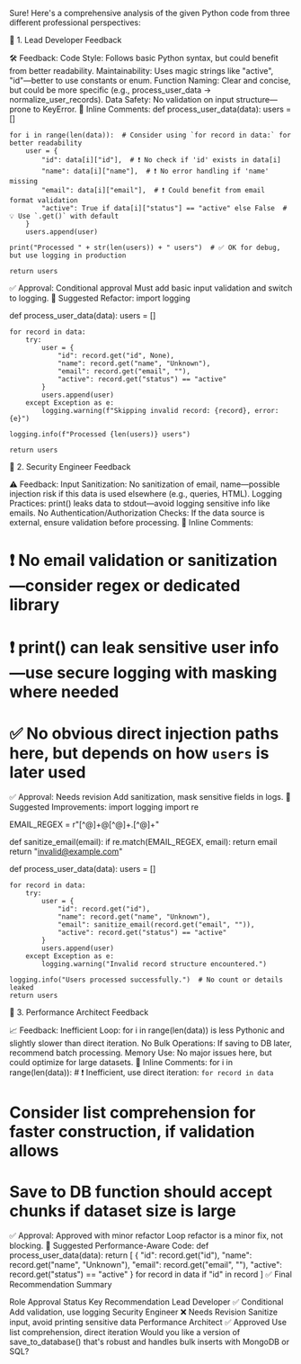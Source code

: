 Sure! Here's a comprehensive analysis of the given Python code from three different professional perspectives:

🧠 1. Lead Developer Feedback

🛠️ Feedback:
Code Style: Follows basic Python syntax, but could benefit from better readability.
Maintainability: Uses magic strings like "active", "id"—better to use constants or enum.
Function Naming: Clear and concise, but could be more specific (e.g., process_user_data → normalize_user_records).
Data Safety: No validation on input structure—prone to KeyError.
📝 Inline Comments:
def process_user_data(data):
    users = []
    
    for i in range(len(data)):  # Consider using `for record in data:` for better readability
        user = {
            "id": data[i]["id"],  # ❗ No check if 'id' exists in data[i]
            "name": data[i]["name"],  # ❗ No error handling if 'name' missing
            "email": data[i]["email"],  # ❗ Could benefit from email format validation
            "active": True if data[i]["status"] == "active" else False  # 💡 Use `.get()` with default
        }
        users.append(user)
    
    print("Processed " + str(len(users)) + " users")  # ✅ OK for debug, but use logging in production
    
    return users
✅ Approval: Conditional approval
Must add basic input validation and switch to logging.
🔁 Suggested Refactor:
import logging

def process_user_data(data):
    users = []
    
    for record in data:
        try:
            user = {
                "id": record.get("id", None),
                "name": record.get("name", "Unknown"),
                "email": record.get("email", ""),
                "active": record.get("status") == "active"
            }
            users.append(user)
        except Exception as e:
            logging.warning(f"Skipping invalid record: {record}, error: {e}")

    logging.info(f"Processed {len(users)} users")
    
    return users
🔐 2. Security Engineer Feedback

⚠️ Feedback:
Input Sanitization: No sanitization of email, name—possible injection risk if this data is used elsewhere (e.g., queries, HTML).
Logging Practices: print() leaks data to stdout—avoid logging sensitive info like emails.
No Authentication/Authorization Checks: If the data source is external, ensure validation before processing.
📝 Inline Comments:
# ❗ No email validation or sanitization—consider regex or dedicated library
# ❗ print() can leak sensitive user info—use secure logging with masking where needed
# ✅ No obvious direct injection paths here, but depends on how `users` is later used
✅ Approval: Needs revision
Add sanitization, mask sensitive fields in logs.
🔁 Suggested Improvements:
import logging
import re

EMAIL_REGEX = r"[^@]+@[^@]+\.[^@]+"

def sanitize_email(email):
    if re.match(EMAIL_REGEX, email):
        return email
    return "invalid@example.com"

def process_user_data(data):
    users = []

    for record in data:
        try:
            user = {
                "id": record.get("id"),
                "name": record.get("name", "Unknown"),
                "email": sanitize_email(record.get("email", "")),
                "active": record.get("status") == "active"
            }
            users.append(user)
        except Exception as e:
            logging.warning("Invalid record structure encountered.")

    logging.info("Users processed successfully.")  # No count or details leaked
    return users
🚀 3. Performance Architect Feedback

📈 Feedback:
Inefficient Loop: for i in range(len(data)) is less Pythonic and slightly slower than direct iteration.
No Bulk Operations: If saving to DB later, recommend batch processing.
Memory Use: No major issues here, but could optimize for large datasets.
📝 Inline Comments:
for i in range(len(data)):  # ❗ Inefficient, use direct iteration: `for record in data`
# Consider list comprehension for faster construction, if validation allows
# Save to DB function should accept chunks if dataset size is large
✅ Approval: Approved with minor refactor
Loop refactor is a minor fix, not blocking.
🔁 Suggested Performance-Aware Code:
def process_user_data(data):
    return [
        {
            "id": record.get("id"),
            "name": record.get("name", "Unknown"),
            "email": record.get("email", ""),
            "active": record.get("status") == "active"
        }
        for record in data if "id" in record
    ]
✅ Final Recommendation Summary

Role	Approval Status	Key Recommendation
Lead Developer	✅ Conditional	Add validation, use logging
Security Engineer	❌ Needs Revision	Sanitize input, avoid printing sensitive data
Performance Architect	✅ Approved	Use list comprehension, direct iteration
Would you like a version of save_to_database() that's robust and handles bulk inserts with MongoDB or SQL?